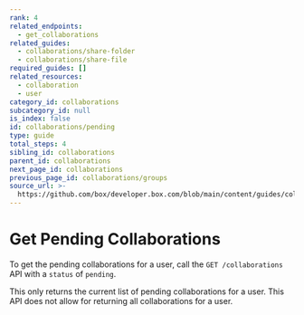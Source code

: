 ```yaml
---
rank: 4
related_endpoints:
  - get_collaborations
related_guides:
  - collaborations/share-folder
  - collaborations/share-file
required_guides: []
related_resources:
  - collaboration
  - user
category_id: collaborations
subcategory_id: null
is_index: false
id: collaborations/pending
type: guide
total_steps: 4
sibling_id: collaborations
parent_id: collaborations
next_page_id: collaborations
previous_page_id: collaborations/groups
source_url: >-
  https://github.com/box/developer.box.com/blob/main/content/guides/collaborations/pending.md
---
```

# Get Pending Collaborations

To get the pending collaborations for a user, call the `GET /collaborations` API
with a `status` of `pending`.

<Samples id='get_collaborations' >

</Samples>

<Message warning>

This only returns the current list of pending collaborations for a user. This
API does not allow for returning all collaborations for a user.

</Message>